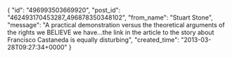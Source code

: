  {
   "id": "496993503669920",
   "post_id": "462493170453287_496878350348102",
   "from_name": "Stuart Stone",
   "message": "A practical demonstration versus the theoretical arguments of the rights we BELIEVE we have...the link in the article to the story about Francisco Castaneda is equally disturbing",
   "created_time": "2013-03-28T09:27:34+0000"
 }
